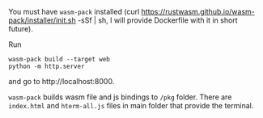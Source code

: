 You must have `wasm-pack` installed (curl https://rustwasm.github.io/wasm-pack/installer/init.sh -sSf | sh, I will provide Dockerfile with it in short future).

Run
```
wasm-pack build --target web
python -m http.server
```
and go to http://localhost:8000.

`wasm-pack` builds wasm file and js bindings to `/pkg` folder.
There are `index.html` and `hterm-all.js` files in main folder that provide the terminal.